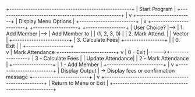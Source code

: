 +----------------------------------------------------+
|                    Start Program                   |
+----------------------------------------------------+
            |
            v
+------------------------+ 
|  Display Menu Options  | 
+------------------------+
            |
            v
+------------------------+    +-------------------+    +-----------------+
|  User Choice?          |--> |   1. Add Member    |--> | Add Member to   |
|  (1, 2, 3, 0)          |    |   2. Mark Attend.  |    | Vector          |
+------------------------+    |   3. Calculate Fees|    +-----------------+
            |                 |   0. Exit          | 
            |                 +-------------------+    
            v                       | Mark Attendance
+------------------------+          v
|  0 - Exit              |----->+-----------------+
|  3 - Calculate Fees    |      | Update Attendance|
|  2 - Mark Attendance   |      +-----------------+
|  1 - Add Member        | 
+------------------------+
            |
            v
+------------------------+
|  Display Output        |   -> Display fees or confirmation message
+------------------------+
            |
            v
+----------------------------------------------------+
|               Return to Menu or Exit               |
+----------------------------------------------------+
